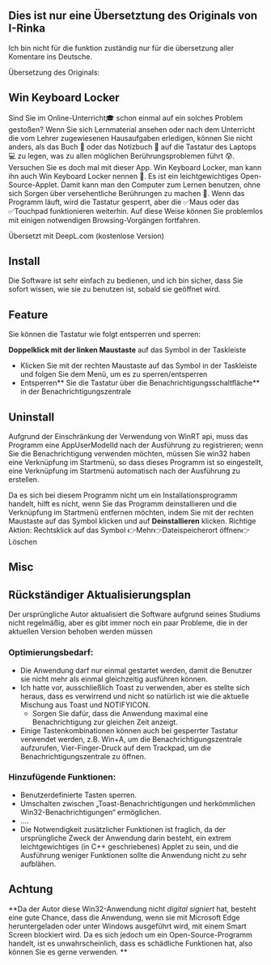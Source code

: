 ## Dies ist nur eine Übersetztung des Originals von I-Rinka

Ich bin nicht für die funktion zuständig nur für die übersetzung aller Komentare ins Deutsche.

Übersetzung des Originals:
## Win Keyboard Locker

Sind Sie im Online-Unterricht🎓 schon einmal auf ein solches Problem gestoßen?
Wenn Sie sich Lernmaterial ansehen oder nach dem Unterricht die vom Lehrer zugewiesenen Hausaufgaben erledigen, können Sie nicht anders, als das Buch 📖 oder das Notizbuch 📔 auf die Tastatur des Laptops 💻 zu legen, was zu allen möglichen Berührungsproblemen führt 😰.
Versuchen Sie es doch mal mit dieser App.
Win Keyboard Locker, man kann ihn auch Win Keyboard Locker nennen 🔐. Es ist ein leichtgewichtiges Open-Source-Applet. Damit kann man den Computer zum Lernen benutzen, ohne sich Sorgen über versehentliche Berührungen zu machen 🎉.
Wenn das Programm läuft, wird die Tastatur gesperrt, aber die ✅Maus oder das ✅Touchpad funktionieren weiterhin. Auf diese Weise können Sie problemlos mit einigen notwendigen Browsing-Vorgängen fortfahren.

Übersetzt mit DeepL.com (kostenlose Version)
## Install

Die Software ist sehr einfach zu bedienen, und ich bin sicher, dass Sie sofort wissen, wie sie zu benutzen ist, sobald sie geöffnet wird.

## Feature

Sie können die Tastatur wie folgt entsperren und sperren:

**Doppelklick mit der linken Maustaste** auf das Symbol in der Taskleiste
+ Klicken Sie mit der rechten Maustaste auf das Symbol in der Taskleiste und folgen Sie dem Menü, um es zu sperren/entsperren
+ Entsperren** Sie die Tastatur über die Benachrichtigungsschaltfläche** in der Benachrichtigungszentrale

## Uninstall

Aufgrund der Einschränkung der Verwendung von WinRT api, muss das Programm eine AppUserModelId nach der Ausführung zu registrieren; wenn Sie die Benachrichtigung verwenden möchten, müssen Sie win32 haben eine Verknüpfung im Startmenü, so dass dieses Programm ist so eingestellt, eine Verknüpfung im Startmenü automatisch nach der Ausführung zu erstellen.

Da es sich bei diesem Programm nicht um ein Installationsprogramm handelt, hilft es nicht, wenn Sie das Programm deinstallieren und die Verknüpfung im Startmenü entfernen möchten, indem Sie mit der rechten Maustaste auf das Symbol klicken und auf **Deinstallieren** klicken. Richtige Aktion: Rechtsklick auf das Symbol 👉Mehr👉Dateispeicherort öffnen👉Löschen



## Misc 
## Rückständiger Aktualisierungsplan

Der ursprüngliche Autor aktualisiert die Software aufgrund seines Studiums nicht regelmäßig, aber es gibt immer noch ein paar Probleme, die in der aktuellen Version behoben werden müssen

### Optimierungsbedarf:

+ Die Anwendung darf nur einmal gestartet werden, damit die Benutzer sie nicht mehr als einmal gleichzeitig ausführen können.
+ Ich hatte vor, ausschließlich Toast zu verwenden, aber es stellte sich heraus, dass es verwirrend und nicht so natürlich ist wie die aktuelle Mischung aus Toast und NOTIFYICON.
  + Sorgen Sie dafür, dass die Anwendung maximal eine Benachrichtigung zur gleichen Zeit anzeigt.
+ Einige Tastenkombinationen können auch bei gesperrter Tastatur verwendet werden, z.B. Win+A, um die Benachrichtigungszentrale aufzurufen, Vier-Finger-Druck auf dem Trackpad, um die Benachrichtigungszentrale zu öffnen.

### Hinzufügende Funktionen:

+ Benutzerdefinierte Tasten sperren.
+ Umschalten zwischen „Toast-Benachrichtigungen und herkömmlichen Win32-Benachrichtigungen“ ermöglichen.
+ ....
+ Die Notwendigkeit zusätzlicher Funktionen ist fraglich, da der ursprüngliche Zweck der Anwendung darin besteht, ein extrem leichtgewichtiges (in C++ geschriebenes) Applet zu sein, und die Ausführung weniger Funktionen sollte die Anwendung nicht zu sehr aufblähen.

## Achtung
**Da der Autor diese Win32-Anwendung nicht *digital signiert* hat, besteht eine gute Chance, dass die Anwendung, wenn sie mit Microsoft Edge heruntergeladen oder unter Windows ausgeführt wird, mit einem Smart Screen blockiert wird. Da es sich jedoch um ein Open-Source-Programm handelt, ist es unwahrscheinlich, dass es schädliche Funktionen hat, also können Sie es gerne verwenden. **
